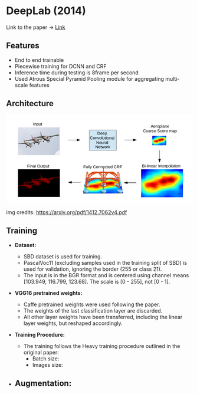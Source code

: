 # DeepLab (2014)

Link to the paper -> [Link](https://arxiv.org/pdf/1412.7062v4.pdf) 

## Features

- End to end trainable
- Piecewise training for DCNN and CRF
- Inference time during testing is 8frame per second
- Used Atrous Special Pyramid Pooling module for aggregating multi-scale features

## Architecture

![Alt text](image.png)

img credits: https://arxiv.org/pdf/1412.7062v4.pdf

## Training

- **Dataset:**
    - SBD dataset is used for training.
    - PascalVoc11 (excluding samples used in the training split of SBD) is used for validation, ignoring the border (255 or class 21).
    - The input is in the BGR format and is centered using channel means [103.949, 116.799, 123.68]. The scale is [0 - 255], not [0 - 1].

- **VGG16 pretrained weights:**
    - Caffe pretrained weights were used following the paper.
    - The weights of the last classification layer are discarded.
    - All other layer weights have been transferred, including the linear layer weights, but reshaped accordingly.

- **Training Procedure:**
    - The training follows the Heavy training procedure outlined in the original paper:
        - Batch size: 
        - Images size:
   
- **Augmentation:**
    - 